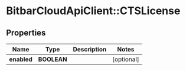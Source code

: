 # BitbarCloudApiClient::CTSLicense

## Properties
Name | Type | Description | Notes
------------ | ------------- | ------------- | -------------
**enabled** | **BOOLEAN** |  | [optional] 


